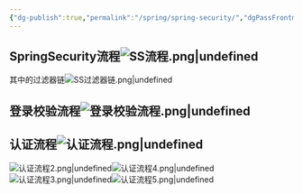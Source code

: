 ```yaml
---
{"dg-publish":true,"permalink":"/spring/spring-security/","dgPassFrontmatter":true}
---
```




## SpringSecurity流程![SS流程.png|undefined](/img/user/Spring/assets/SS%E6%B5%81%E7%A8%8B.png)
其中的过滤器链![SS过滤器链.png|undefined](/img/user/Spring/assets/SS%E8%BF%87%E6%BB%A4%E5%99%A8%E9%93%BE.png)



## 登录校验流程![登录校验流程.png|undefined](/img/user/Spring/assets/%E7%99%BB%E5%BD%95%E6%A0%A1%E9%AA%8C%E6%B5%81%E7%A8%8B.png)

## 认证流程![认证流程.png|undefined](/img/user/Spring/assets/%E8%AE%A4%E8%AF%81%E6%B5%81%E7%A8%8B.png)
![认证流程2.png|undefined](/img/user/Spring/assets/%E8%AE%A4%E8%AF%81%E6%B5%81%E7%A8%8B2.png)![认证流程4.png|undefined](/img/user/Spring/assets/%E8%AE%A4%E8%AF%81%E6%B5%81%E7%A8%8B4.png)![认证流程3.png|undefined](/img/user/Spring/assets/%E8%AE%A4%E8%AF%81%E6%B5%81%E7%A8%8B3.png)![认证流程5.png|undefined](/img/user/Spring/assets/%E8%AE%A4%E8%AF%81%E6%B5%81%E7%A8%8B5.png)